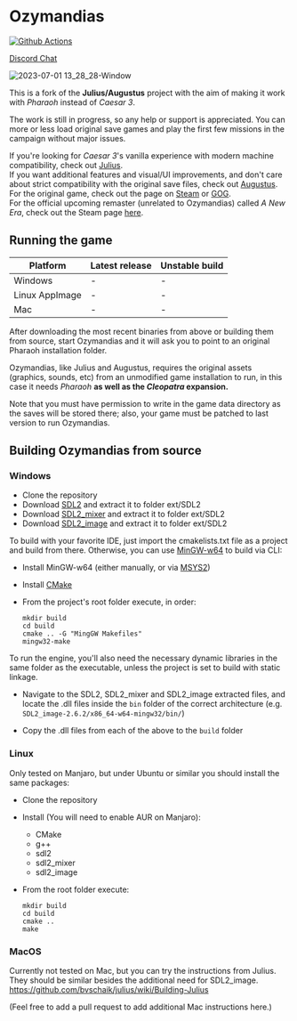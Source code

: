 # Ozymandias

[![Github Actions](https://github.com/dalerank/ozymandias/workflows/Ozymandias%20Build%20Matrix/badge.svg)](https://github.com/dalerank/Ozymandias/actions)

[Discord Chat](https://discord.gg/HS4njmBvpb)

![2023-07-01 13_28_28-Window](https://github.com/dalerank/Ozymandias/assets/918081/6e2358ad-82af-4374-89d1-35d56b917e1e)

This is a fork of the **Julius/Augustus** project with the aim of making it work with _Pharaoh_ instead of _Caesar 3_.

The work is still in progress, so any help or support is appreciated. You can more or less load
original save games and play the first few missions in the campaign without major issues.

If you're looking for _Caesar 3_'s vanilla experience with modern machine compatibility,
check out [Julius](https://github.com/bvschaik/julius).<br>
If you want additional features and visual/UI improvements, and don't care about strict
compatibility with the original save files, check out [Augustus](https://github.com/Keriew/augustus).<br>
For the original game, check out the page on [Steam](https://store.steampowered.com/app/564530/Pharaoh__Cleopatra/)
or [GOG](https://www.gog.com/en/game/pharaoh_cleopatra).<br>
For the official upcoming remaster (unrelated to Ozymandias) called _A New Era_, check out the Steam page [here](https://store.steampowered.com/app/1351080/Pharaoh_A_New_Era/).

## Running the game

| Platform       | Latest release | Unstable build |
| -------------- | -------------- | -------------- |
| Windows        | -              | -              |
| Linux AppImage | -              | -              |
| Mac            | -              | -              |

After downloading the most recent binaries from above or building them from source,
start Ozymandias and it will ask you to point to an original Pharaoh installation folder.

Ozymandias, like Julius and Augustus, requires the original assets (graphics, sounds, etc)
from an unmodified game installation to run, in this case it needs _Pharaoh_ **as well as the _Cleopatra_ expansion.**

Note that you must have permission to write in the game data directory as the saves will be
stored there; also, your game must be patched to last version to run Ozymandias.

## Building Ozymandias from source

### Windows

- Clone the repository
- Download [SDL2](https://github.com/libsdl-org/SDL/releases/tag/release-2.24.0) and extract it to folder ext/SDL2
- Download [SDL2_mixer](https://github.com/libsdl-org/SDL_mixer/releases/tag/release-2.6.2) and extract it to folder ext/SDL2
- Download [SDL2_image](https://github.com/libsdl-org/SDL_image/releases/tag/release-2.6.2) and extract it to folder ext/SDL2

To build with your favorite IDE, just import the cmakelists.txt file as a project and build from there. Otherwise, you can use [MinGW-w64](https://www.mingw-w64.org/downloads/) to build via CLI:

- Install MinGW-w64 (either manually, or via [MSYS2](https://www.msys2.org/))
- Install [CMake](https://cmake.org/download/#latest)

- From the project's root folder execute, in order:
  
  ```
  mkdir build
  cd build
  cmake .. -G "MingGW Makefiles"
  mingw32-make
  ```

To run the engine, you'll also need the necessary dynamic libraries in the same folder as the executable, unless the project is set to build with static linkage.

- Navigate to the SDL2, SDL2_mixer and SDL2_image extracted files, and locate the .dll files inside the `bin` folder of the correct architecture (e.g. `SDL2_image-2.6.2/x86_64-w64-mingw32/bin/`)

- Copy the .dll files from each of the above to the `build` folder

### Linux

Only tested on Manjaro, but under Ubuntu or similar you should install the same packages:

- Clone the repository

- Install (You will need to enable AUR on Manjaro):
  
  - CMake
  - g++
  - sdl2
  - sdl2_mixer
  - sdl2_image

- From the root folder execute:
  
  ```
  mkdir build
  cd build
  cmake ..
  make
  ```

### MacOS

Currently not tested on Mac, but you can try the instructions from Julius. They should be similar besides the additional need for SDL2_image. https://github.com/bvschaik/julius/wiki/Building-Julius

(Feel free to add a pull request to add additional Mac instructions here.)
